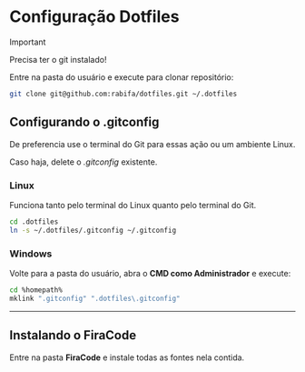# Configuração Dotfiles

>[!IMPORTANT]
>Precisa ter o git instalado!

Entre na pasta do usuário e execute para clonar repositório:

```sh
git clone git@github.com:rabifa/dotfiles.git ~/.dotfiles
```
## Configurando o .gitconfig

De preferencia use o terminal do Git para essas ação ou um ambiente Linux.

Caso haja, delete o *.gitconfig* existente.

### Linux

Funciona tanto pelo terminal do Linux quanto pelo terminal do Git.

```sh
cd .dotfiles
ln -s ~/.dotfiles/.gitconfig ~/.gitconfig
```

### Windows 

Volte para a pasta do usuário, abra o **CMD como Administrador** e execute:

```sh
cd %homepath%
mklink ".gitconfig" ".dotfiles\.gitconfig"
```

---

## Instalando o FiraCode

Entre na pasta **FiraCode** e instale todas as fontes nela contida.
